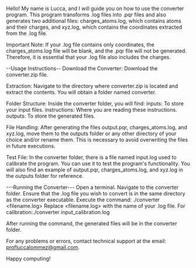 Hello! My name is Lucca, and I will guide you on how to use the converter program. This program transforms .log files into .pqr files and also generates two additional files: charges_atoms.log, which contains atoms and their charges, and xyz.log, which contains the coordinates extracted from the .log file.

Important Note: If your .log file contains only coordinates, the charges_atoms.log file will be blank, and the .pqr file will not be generated. Therefore, it is essential that your .log file also includes the charges.

--Usage Instructions--
Download the Converter:
    Download the converter.zip file.

Extraction:
    Navigate to the directory where converter.zip is located and extract the contents. You will obtain a folder named converter.

Folder Structure:
    Inside the converter folder, you will find:
        inputs: To store your input files.
        instructions: Where you are reading these instructions.
        outputs: To store the generated files.

File Handling:
    After generating the files output.pqr, charges_atoms.log, and xyz.log, move them to the outputs folder or any other directory of your choice and/or rename them. This is necessary to avoid overwriting the files in future executions.

Test File:
    In the converter folder, there is a file named input.log used to calibrate the program. You can use it to test the program's functionality. You will also find an example of output.pqr, charges_atoms.log, and xyz.log in the outputs folder for reference.

---Running the Converter---
Open a terminal.
Navigate to the converter folder.
Ensure that the .log file you wish to convert is in the same directory as the converter executable.
Execute the command: ./converter <filename.log>
Replace <filename.log> with the name of your .log file.
For calibration:./converter input_calibration.log

After running the command, the generated files will be in the converter folder.

For any problems or errors, contact technical support at the email: profluccalommez@gmail.com.

Happy computing!

